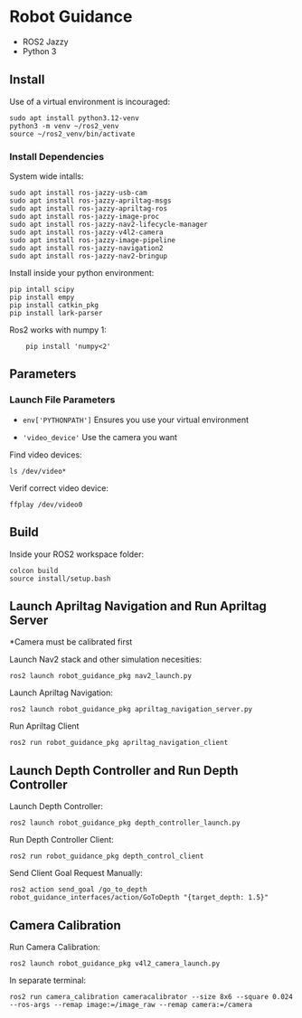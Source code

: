 # Robot Guidance 
- ROS2 Jazzy 
- Python 3

## Install 

Use of a virtual environment is incouraged: 
```
sudo apt install python3.12-venv
python3 -m venv ~/ros2_venv
source ~/ros2_venv/bin/activate
```

### Install Dependencies

System wide intalls:
```
sudo apt install ros-jazzy-usb-cam
sudo apt install ros-jazzy-apriltag-msgs
sudo apt install ros-jazzy-apriltag-ros
sudo apt install ros-jazzy-image-proc
sudo apt install ros-jazzy-nav2-lifecycle-manager
sudo apt install ros-jazzy-v4l2-camera
sudo apt install ros-jazzy-image-pipeline
sudo apt install ros-jazzy-navigation2
sudo apt install ros-jazzy-nav2-bringup
```
Install inside your python environment: 
```
pip intall scipy
pip install empy
pip install catkin_pkg
pip install lark-parser
```
Ros2 works with numpy 1:
```
    pip install 'numpy<2'
```

## Parameters
### Launch File Parameters
- ```env['PYTHONPATH']``` Ensures  you use your virtual environment

- ```'video_device'``` Use the camera you want 

Find video devices: 
```
ls /dev/video*
```
Verif correct video device: 
```
ffplay /dev/video0
```

## Build
Inside your ROS2 workspace folder:
```
colcon build
source install/setup.bash
```

## Launch Apriltag Navigation and Run Apriltag Server
*Camera must be calibrated first

Launch Nav2 stack and other simulation necesities:
```
ros2 launch robot_guidance_pkg nav2_launch.py 
```
Launch Apriltag Navigation:
```
ros2 launch robot_guidance_pkg apriltag_navigation_server.py 
```
Run Apriltag Client
```
ros2 run robot_guidance_pkg apriltag_navigation_client
```

## Launch Depth Controller and Run Depth Controller
Launch Depth Controller:
```
ros2 launch robot_guidance_pkg depth_controller_launch.py
```
Run Depth Controller Client:
```
ros2 run robot_guidance_pkg depth_control_client
```
Send Client Goal Request Manually: 
```
ros2 action send_goal /go_to_depth robot_guidance_interfaces/action/GoToDepth "{target_depth: 1.5}"
```

## Camera Calibration
Run Camera Calibration:
```
ros2 launch robot_guidance_pkg v4l2_camera_launch.py
```
In separate terminal:
```
ros2 run camera_calibration cameracalibrator --size 8x6 --square 0.024 --ros-args --remap image:=/image_raw --remap camera:=/camera
```